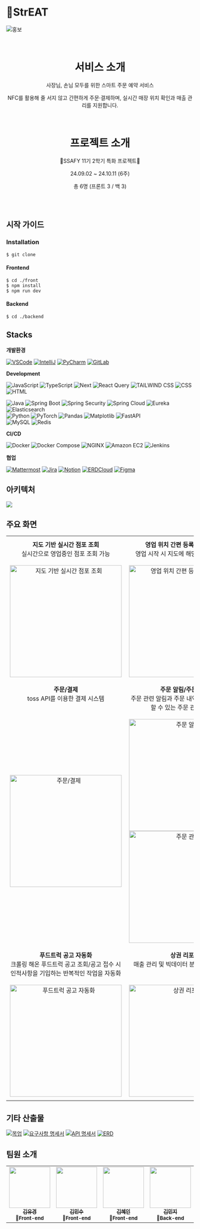 # 🌭StrEAT

![홍보](https://github.com/user-attachments/assets/cbaa5843-7a99-40de-90a7-187045451e90)

<br />

<div align="center">
  <h1>서비스 소개</h1>
  <p>사장님, 손님 모두를 위한 스마트 주문 예약 서비스</p>
  <p>NFC를 활용해 줄 서지 않고 간편하게 주문·결제하며, 실시간 매장 위치 확인과 매출 관리를 지원합니다.</p>

  <br />

  <h1>프로젝트 소개</h1>
  <p>🌷SSAFY 11기 2학기 특화 프로젝트🌷</p>
  <p>24.09.02 ~ 24.10.11 (6주)</p>
  <p>총 6명 (프론트 3 / 백 3)</p>

  <br />
</div>

<br />

## 시작 가이드

### Installation

```
$ git clone
```

#### Frontend

```
$ cd ./front
$ npm install
$ npm run dev
```

#### Backend

```
$ cd ./backend
```

## Stacks

**개발환경**

[![VSCode](https://img.shields.io/badge/VISUAL%20STUDIO%20Code-007ACC?style=for-the-badge&logo=visual-studio-code&logoColor=white)](https://code.visualstudio.com/)
[![IntelliJ](https://img.shields.io/badge/IntelliJ%20IDEA-000000?style=for-the-badge&logo=intellij-idea&logoColor=white)](https://www.jetbrains.com/idea/)
[![PyCharm](https://img.shields.io/badge/PyCharm-000000?style=for-the-badge&logo=pycharm&logoColor=white)](https://www.jetbrains.com/pycharm/)
[![GitLab](https://img.shields.io/badge/GitLab-FC6D26?style=for-the-badge&logo=gitlab&logoColor=white)](https://lab.ssafy.com/s11-webmobile1-sub2/S11P12A804)

**Development**

![JavaScript](https://img.shields.io/badge/JavaScript-F7DF1E?style=for-the-badge&logo=javascript&logoColor=black)
![TypeScript](https://img.shields.io/badge/TypeScript-3178C6?style=for-the-badge&logo=typescript&logoColor=white)
![Next](https://img.shields.io/badge/Next-000000?style=for-the-badge&logo=nextdotjs&logoColor=white)
![React Query](https://img.shields.io/badge/React%20Query-FF4154?style=for-the-badge&logo=reactquery&logoColor=white)
![TAILWIND CSS](https://img.shields.io/badge/Tailwind%20CSS-06B6D4?style=for-the-badge&logo=tailwindcss&logoColor=white)
![CSS](https://img.shields.io/badge/CSS-1572B6?style=for-the-badge&logo=css3&logoColor=white)
![HTML](https://img.shields.io/badge/HTML-E34F26?style=for-the-badge&logo=html5&logoColor=white)  

![Java](https://img.shields.io/badge/Java-000000?style=for-the-badge&logo=openjdk&logoColor=white)
![Spring Boot](https://img.shields.io/badge/Spring%20Boot-6DB33F?style=for-the-badge&logo=spring-boot&logoColor=white)
![Spring Security](https://img.shields.io/badge/Spring%20Security-6DB33F?style=for-the-badge&logo=spring-security&logoColor=white)
![Spring Cloud](https://img.shields.io/badge/Spring%20Cloud-6DB33F?style=for-the-badge&logo=spring&logoColor=white)
![Eureka](https://img.shields.io/badge/Eureka-8A2C2E?style=for-the-badge&logo=java&logoColor=white)
![Elasticsearch](https://img.shields.io/badge/Elasticsearch-005571?style=for-the-badge&logo=elasticsearch&logoColor=white)  
![Python](https://img.shields.io/badge/Python-3776AB?style=for-the-badge&logo=python&logoColor=white)
![PyTorch](https://img.shields.io/badge/PyTorch-EE4C2C?style=for-the-badge&logo=pytorch&logoColor=white)
![Pandas](https://img.shields.io/badge/Pandas-150px458?style=for-the-badge&logo=pandas&logoColor=white)
![Matplotlib](https://img.shields.io/badge/Matplotlib-003366?style=for-the-badge&logo=matplotlib&logoColor=white)
![FastAPI](https://img.shields.io/badge/FastAPI-009688?style=for-the-badge&logo=fastapi&logoColor=white)  
![MySQL](https://img.shields.io/badge/MySQL-4479A1?style=for-the-badge&logo=mysql&logoColor=white)
![Redis](https://img.shields.io/badge/Redis-DC382D?style=for-the-badge&logo=redis&logoColor=white)

**CI/CD**

![Docker](https://img.shields.io/badge/Docker-2496ED?style=for-the-badge&logo=docker&logoColor=white)
![Docker Compose](https://img.shields.io/badge/Docker%20Compose-2496ED?style=for-the-badge&logo=docker&logoColor=white)
![NGINX](https://img.shields.io/badge/NGINX-009639?style=for-the-badge&logo=nginx&logoColor=white)
![Amazon EC2](https://img.shields.io/badge/Amazon%20EC2-FF9900?style=for-the-badge&logo=amazon-ec2&logoColor=white)
![Jenkins](https://img.shields.io/badge/Jenkins-D24939?style=for-the-badge&logo=jenkins&logoColor=white)

**협업**

[![Mattermost](https://img.shields.io/badge/Mattermost-0072C6?style=for-the-badge&logo=mattermost&logoColor=white)](https://mattermost.com/)
[![Jira](https://img.shields.io/badge/Jira-0052CC?style=for-the-badge&logo=jira&logoColor=white)](https://ssafy.atlassian.net/jira/software/c/projects/S11P12A804/boards/7037)
[![Notion](https://img.shields.io/badge/Notion-000000?style=for-the-badge&logo=notion&logoColor=white)](https://imminent-hamburger-1d8.notion.site/8-0-4-0fbd317ef9d840bc9d31ea8adfa50ceb)
[![ERDCloud](https://img.shields.io/badge/ERDCloud-4285F4?style=for-the-badge&logo=cloud&logoColor=white)](https://www.erdcloud.com/d/HWmzKdqNndLE4H9ay)
[![Figma](https://img.shields.io/badge/Figma-F24E1E?style=for-the-badge&logo=figma&logoColor=white)](https://www.figma.com/design/7WUqXjKvUcDPLKYMUa9P4Y/%EC%98%B7%EC%A7%B1?node-id=0-1&t=K68NqokoRcvm5jnd-0)

## 아키텍처

<img src="https://github.com/user-attachments/assets/5dd99207-089a-4cb4-a4d9-6a7588fc9df7">

## 주요 화면

<table style="width: 100%; table-layout: fixed; border-collapse: collapse;">
  <tr>
    <td style="width: 50%; text-align: center; vertical-align: top; padding: 10px;"><b style="text-">지도 기반 실시간 점포 조회</b><br/>실시간으로 영업중인 점포 조회 가능</td>
    <td style="width: 50%; text-align: center; vertical-align: top; padding: 10px;"><b>영업 위치 간편 등록 & 영업 시작</b><br/>영업 시작 시 지도에 해당 점포 위치 표시</td>
  </tr>
  <tr>
    <td style="width: 50%; text-align: center; padding: 10px;">
      <img src="https://github.com/user-attachments/assets/1e5d162d-6532-4468-995d-24ccd40dddf4" alt="지도 기반 실시간 점포 조회" style="max-width: 100%; height: 300px; object-fit: contain; display: block; margin: auto;">
    </td>
    <td style="width: 50%; text-align: center; padding: 10px;">
      <img src="https://github.com/user-attachments/assets/59b06b88-a894-41a9-ab10-bbf7e3455c51" alt="영업 위치 간편 등록/영업 시작" style="max-width: 100%; height: 300px; object-fit: contain; display: block; margin: auto;">
    </td>
  </tr>
  <tr>
    <td style="width: 50%; text-align: center; vertical-align: top; padding: 10px;"><b>주문/결제</b><br/>toss API를 이용한 결제 시스템</td>
    <td style="width: 50%; text-align: center; vertical-align: top; padding: 10px;"><b>주문 알림/주문 관리</b><br/>주문 관련 알림과 주문 내역을 확인하고 관리할 수 있는 주문 관리 시스템</td>
  </tr>
  <tr>
    <td style="width: 50%; text-align: center; padding: 10px;">
      <img src="https://github.com/user-attachments/assets/5429f632-0f51-4eba-89bc-099122bab2a8" alt="주문/결제" style="max-width: 100%; height: 300px; object-fit: contain; display: block; margin: auto;">
    </td>
    <td style="width: 50%; text-align: center; padding: 10px;">
      <img src="https://github.com/user-attachments/assets/2a3e2021-9813-4752-bc22-15a7d0060055" alt="주문 알림" style="max-width: 100%; height: 300px; object-fit: contain; display: block; margin: auto;">
      <img src="https://github.com/user-attachments/assets/a93f8623-0431-440f-ba9c-990a01fb7d62" alt="주문 관리" style="max-width: 100%; height: 300px; object-fit: contain; display: block; margin: auto;">
    </td>
  </tr>
  <tr>
    <td style="width: 50%; text-align: center; vertical-align: top; padding: 10px;"><b>푸드트럭 공고 자동화</b><br/>크롤링 해온 푸드트럭 공고 조회/공고 접수 시 인적사항을 기입하는 반복적인 작업을 자동화</td>
    <td style="width: 50%; text-align: center; vertical-align: top; padding: 10px;"><b>상권 리포트</b><br/>매출 관리 및 빅데이터 분석을 통한 가이드</td>
  </tr>
  <tr>
    <td style="width: 50%; text-align: center; padding: 10px;">
      <img src="https://github.com/user-attachments/assets/e7b0bdea-a702-481d-a5e7-d6201846b6c0" alt="푸드트럭 공고 자동화" style="max-width: 100%; height: 300px; object-fit: contain; display: block; margin: auto;">
    </td>
    <td style="width: 50%; text-align: center; padding: 10px;">
      <img src="https://github.com/user-attachments/assets/4ffcc3bb-6251-46c2-aee3-cea3696cfec7" alt="상권 리포트" style="max-width: 100%; height: 300px; object-fit: contain; display: block; margin: auto;">
    </td>
  </tr>
</table>


## 기타 산출물

[![목업](https://img.shields.io/badge/목업-d11f1f)](https://www.figma.com/design/ORKNTejpWnTw0PXYb0iGqB/StrEAT?t=Npw470FfJieWq5ct-0)
[![요구사항 명세서](https://img.shields.io/badge/요구사항%20명세서-14b55c)](https://dawn-boat-a36.notion.site/509ea2ac7c1c41c29565dc96a3a4118e)
[![API 명세서](https://img.shields.io/badge/API%20명세서-cc631d)](https://dawn-boat-a36.notion.site/API-1bb24f628f0f43dc9dbe07d8cead24e5?pvs=25)
[![ERD](https://img.shields.io/badge/ERD-575757)](https://www.erdcloud.com/d/RqKqHKMmYY8sXMhnp)

## 팀원 소개

<table>
  <tr>
    <td align="center">
      <a href="https://github.com/KimYuKyung16">
        <img src="https://avatars.githubusercontent.com/u/81006438?v=4" width="110px;" alt=""/><br />
        <sub><b>김유경</b></sub></a><br />
        <sub><b>🍕Front-end</b></sub></a><br />
    </td>
    <td align="center">
      <a href="https://github.com/min75046591">
        <img src="https://avatars.githubusercontent.com/u/156295192?v=4" width="110px;" alt=""/><br />
        <sub><b>김민수</b></sub></a><br />
        <sub><b>🍕Front-end</b></sub></a><br />
    <sub><b></b></sub></a>
    </td>
    <td align="center">
      <a href="https://github.com/meinnn">
        <img src="https://avatars.githubusercontent.com/u/102753070?v=4" width="110px;" alt=""/><br />
        <sub><b>김혜인</b></sub></a><br />
        <sub><b>🍕Front-end</b></sub></a><br /> 
    <sub><b></b></sub></a>
    </td>
    <td align="center">
      <a href="https://github.com/minddong2">
        <img src="https://avatars.githubusercontent.com/u/127336999?v=4" width="110px;" alt=""/><br />
        <sub><b>김민지</b></sub></a><br />
        <sub><b>🍟Back-end</b></sub></a><br />
    <sub><b></b></sub></a>
    </td>
    <td align="center">
      <a href="https://github.com/junbeom-Son">
        <img src="https://avatars.githubusercontent.com/u/89973303?v=4" width="110px;" alt=""/><br />
        <sub><b>손준범</b></sub></a><br />
        <sub><b>🍟Back-end</b></sub></a><br />
    <sub><b></b></sub></a>
    </td>
        <td align="center">
      <a href="https://github.com/RatlyREM">
        <img src="https://avatars.githubusercontent.com/u/39582908?v=4" width="110px;" alt=""/><br />
        <sub><b>이주호</b></sub></a><br />
        <sub><b>🍟Back-end</b></sub></a><br />
    <sub><b></b></sub></a>
    </td>
